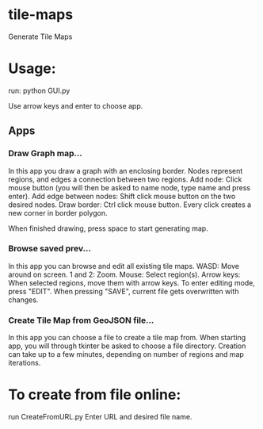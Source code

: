 # tile-maps
Generate Tile Maps

# Usage:
run:
python GUI.py

Use arrow keys and enter to choose app.

## Apps

### Draw Graph map...
In this app you draw a graph with an enclosing border. Nodes represent regions, and edges a connection between two regions.
Add node: Click mouse button (you will then be asked to name node, type name and press enter).
Add edge between nodes: Shift click mouse button on the two desired nodes.
Draw border: Ctrl click mouse button. Every click creates a new corner in border polygon.

When finished drawing, press space to start generating map.  


### Browse saved prev...
In this app you can browse and edit all existing tile maps.
WASD: Move around on screen.
1 and 2: Zoom.
Mouse: Select region(s).
Arrow keys: When selected regions, move them with arrow keys.
To enter editing mode, press "EDIT". When pressing "SAVE", current file gets overwritten with changes.


### Create Tile Map from GeoJSON file...
In this app you can choose a file to create a tile map from.
When starting app, you will through tkinter be asked to choose a file directory.
Creation can take up to a few minutes, depending on number of regions and map iterations.


# To create from file online:
run CreateFromURL.py
Enter URL and desired file name.
